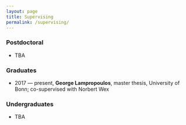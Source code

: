 ```yaml
---
layout: page
title: Supervising
permalink: /supervising/
---
```


### Postdoctoral

- TBA

### Graduates

- 2017 — present, **George Lampropoulos**, master thesis, University of Bonn;
  co-supervised with Norbert Wex

### Undergraduates

- TBA
